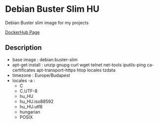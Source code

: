 # Debian Buster Slim HU

Debian Buster slim image for my projects

[DockerHub Page](https://hub.docker.com/r/schdock/buster-slim-hu)

## Description

- base image : debian:buster-slim
- apt-get install : unzip gnupg curl wget telnet net-tools iputils-ping ca-certificates apt-transport-https htop locales tzdata
- timezone : Europe/Budapest
- locales -a :
  - C
  - C.UTF-8
  - hu_HU
  - hu_HU.iso88592
  - hu_HU.utf8
  - hungarian
  - POSIX
